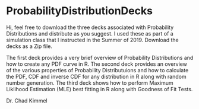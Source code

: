 # ProbabilityDistributionDecks

Hi, feel free to download the three decks associated with Probability Distributions and distribute as you suggest.  I used these as part of a simulation class that I instructed in the Summer of 2019.  Download the decks as a Zip file.   

The first deck provides a very brief overview of Probability Distributions and how to create any PDF curve in R.
The second deck provides an overview of the various properties of Probability Distributuions and how to calculate the PDF, CDF and inverse CDF for any distribution in R along with random number generation.
The third deck shows how to perform Maximum Liklihood Estimation (MLE) best fitting in R along with Goodness of Fit Tests.  

Dr. Chad Kimmel
